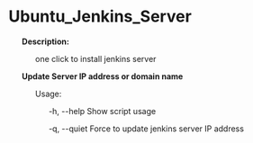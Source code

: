 # Ubuntu_Jenkins_Server

<ol><b>Description:</b>
<ol>one click to install jenkins server</ol>
</ol>
<ol><b>Update Server IP address or domain name</b>
  <ol>Usage:
  <ol>      -h, --help    Show script usage</ol>
  <ol>      -q, --quiet   Force to update jenkins server IP address</ol>
  </ol>
</ol>
